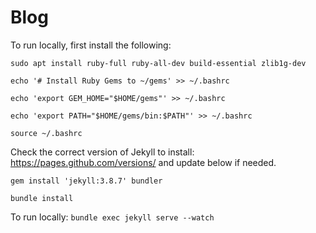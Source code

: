 # Blog
To run locally, first install the following:

`sudo apt install ruby-full ruby-all-dev build-essential zlib1g-dev`

`echo '# Install Ruby Gems to ~/gems' >> ~/.bashrc`

`echo 'export GEM_HOME="$HOME/gems"' >> ~/.bashrc`

`echo 'export PATH="$HOME/gems/bin:$PATH"' >> ~/.bashrc`

`source ~/.bashrc`

Check the correct version of Jekyll to install: https://pages.github.com/versions/
and update below if needed.

`gem install 'jekyll:3.8.7' bundler`

`bundle install`

To run locally: `bundle exec jekyll serve --watch`
